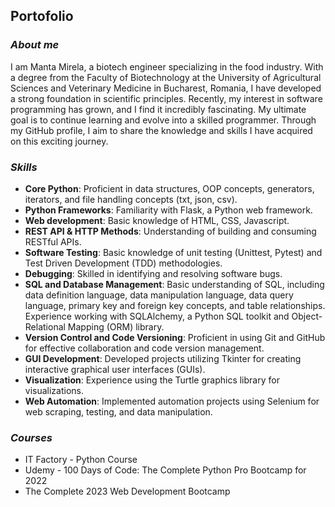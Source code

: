 ## Portofolio
### *__About me__*
I am Manta Mirela, a biotech engineer specializing in the food industry. With a degree from the Faculty of Biotechnology at the University of Agricultural Sciences and Veterinary Medicine in Bucharest, Romania, I have developed a strong foundation in scientific principles. Recently, my interest in software programming has grown, and I find it incredibly fascinating. My ultimate goal is to continue learning and evolve into a skilled programmer. Through my GitHub profile, I aim to share the knowledge and skills I have acquired on this exciting journey.
### *__Skills__* ###
* __Core Python__: Proficient in data structures, OOP concepts, generators, iterators, and file handling concepts (txt, json, csv).
* __Python Frameworks__: Familiarity with Flask, a Python web framework.
* __Web development__: Basic knowledge of HTML, CSS, Javascript. 
* __REST API & HTTP Methods__: Understanding of building and consuming RESTful APIs.
* __Software Testing__: Basic knowledge of unit testing (Unittest, Pytest) and Test Driven Development (TDD) methodologies.
* __Debugging__: Skilled in identifying and resolving software bugs.
* __SQL and Database Management__: Basic understanding of SQL, including data definition language, data manipulation language, data query language, primary key and foreign key concepts, and table relationships. Experience working with SQLAlchemy, a Python SQL toolkit and Object-Relational Mapping (ORM) library.
* __Version Control and Code Versioning__: Proficient in using Git and GitHub for effective collaboration and code version management.
* __GUI Development__: Developed projects utilizing Tkinter for creating interactive graphical user interfaces (GUIs).
* __Visualization__: Experience using the Turtle graphics library for visualizations.
* __Web Automation__: Implemented automation projects using Selenium for web scraping, testing, and data manipulation.

### *__Courses__* ###
* IT Factory - Python Course
* Udemy - 100 Days of Code: The Complete Python Pro Bootcamp for 2022
* The Complete 2023 Web Development Bootcamp
  





